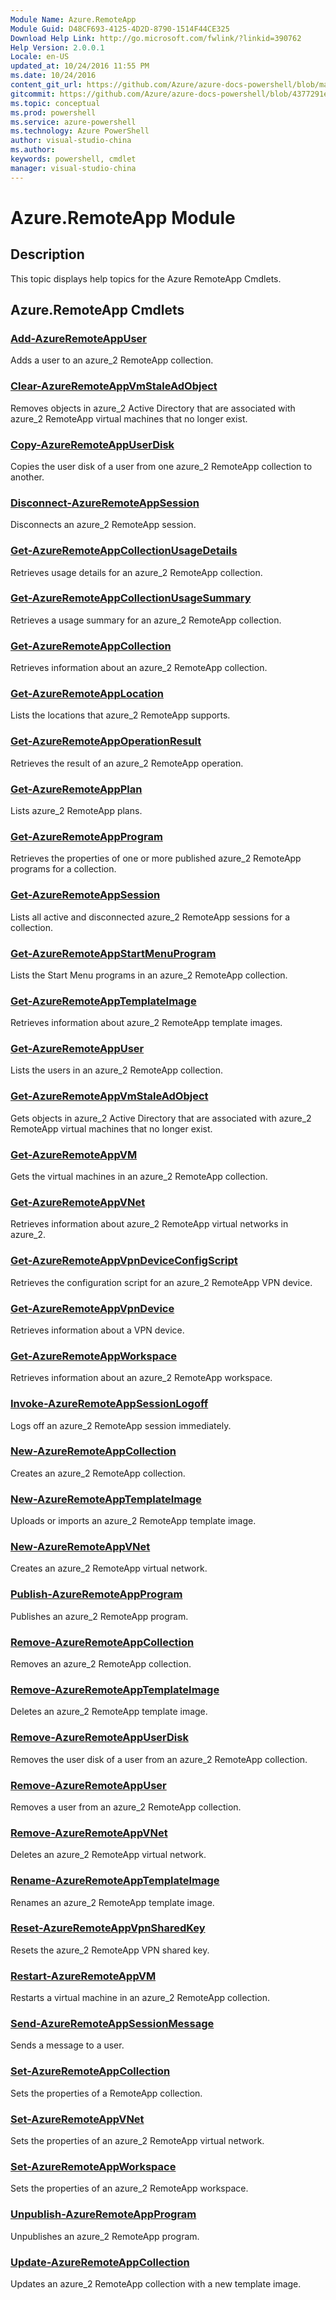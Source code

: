 ```yaml
---
Module Name: Azure.RemoteApp
Module Guid: D48CF693-4125-4D2D-8790-1514F44CE325
Download Help Link: http://go.microsoft.com/fwlink/?linkid=390762
Help Version: 2.0.0.1
Locale: en-US
updated_at: 10/24/2016 11:55 PM
ms.date: 10/24/2016
content_git_url: https://github.com/Azure/azure-docs-powershell/blob/master/azureps-cmdlets-docs/ServiceManagement/Azure.RemoteApp/v1.6.1/Azure.RemoteApp.md
gitcommit: https://github.com/Azure/azure-docs-powershell/blob/4377291ee360e58e2c1c5d644155daf6a0279055/azureps-cmdlets-docs/ServiceManagement/Azure.RemoteApp/v1.6.1/Azure.RemoteApp.md
ms.topic: conceptual
ms.prod: powershell
ms.service: azure-powershell
ms.technology: Azure PowerShell
author: visual-studio-china
ms.author: 
keywords: powershell, cmdlet
manager: visual-studio-china
---
```


# Azure.RemoteApp Module
## Description
This topic displays help topics for the Azure RemoteApp Cmdlets.

## Azure.RemoteApp Cmdlets
### [Add-AzureRemoteAppUser](./Add-AzureRemoteAppUser.md)
Adds a user to an azure_2 RemoteApp collection.


### [Clear-AzureRemoteAppVmStaleAdObject](./Clear-AzureRemoteAppVmStaleAdObject.md)
Removes objects in azure_2 Active Directory that are associated with azure_2 RemoteApp virtual machines that no longer exist.


### [Copy-AzureRemoteAppUserDisk](./Copy-AzureRemoteAppUserDisk.md)
Copies the user disk of a user from one azure_2 RemoteApp collection to another.


### [Disconnect-AzureRemoteAppSession](./Disconnect-AzureRemoteAppSession.md)
Disconnects an azure_2 RemoteApp session.


### [Get-AzureRemoteAppCollectionUsageDetails](./Get-AzureRemoteAppCollectionUsageDetails.md)
Retrieves usage details for an azure_2 RemoteApp collection.


### [Get-AzureRemoteAppCollectionUsageSummary](./Get-AzureRemoteAppCollectionUsageSummary.md)
Retrieves a usage summary for an azure_2 RemoteApp collection.


### [Get-AzureRemoteAppCollection](./Get-AzureRemoteAppCollection.md)
Retrieves information about an azure_2 RemoteApp collection.


### [Get-AzureRemoteAppLocation](./Get-AzureRemoteAppLocation.md)
Lists the locations that azure_2 RemoteApp supports.


### [Get-AzureRemoteAppOperationResult](./Get-AzureRemoteAppOperationResult.md)
Retrieves the result of an azure_2 RemoteApp operation.


### [Get-AzureRemoteAppPlan](./Get-AzureRemoteAppPlan.md)
Lists azure_2 RemoteApp plans.


### [Get-AzureRemoteAppProgram](./Get-AzureRemoteAppProgram.md)
Retrieves the properties of one or more published azure_2 RemoteApp programs for a collection.


### [Get-AzureRemoteAppSession](./Get-AzureRemoteAppSession.md)
Lists all active and disconnected azure_2 RemoteApp sessions for a collection.


### [Get-AzureRemoteAppStartMenuProgram](./Get-AzureRemoteAppStartMenuProgram.md)
Lists the Start Menu programs in an azure_2 RemoteApp collection.


### [Get-AzureRemoteAppTemplateImage](./Get-AzureRemoteAppTemplateImage.md)
Retrieves information about azure_2 RemoteApp template images.


### [Get-AzureRemoteAppUser](./Get-AzureRemoteAppUser.md)
Lists the users in an azure_2 RemoteApp collection.


### [Get-AzureRemoteAppVmStaleAdObject](./Get-AzureRemoteAppVmStaleAdObject.md)
Gets objects in azure_2 Active Directory that are associated with azure_2 RemoteApp virtual machines that no longer exist.


### [Get-AzureRemoteAppVM](./Get-AzureRemoteAppVM.md)
Gets the virtual machines in an azure_2 RemoteApp collection.


### [Get-AzureRemoteAppVNet](./Get-AzureRemoteAppVNet.md)
Retrieves information about azure_2 RemoteApp virtual networks in azure_2.


### [Get-AzureRemoteAppVpnDeviceConfigScript](./Get-AzureRemoteAppVpnDeviceConfigScript.md)
Retrieves the configuration script for an azure_2 RemoteApp VPN device.


### [Get-AzureRemoteAppVpnDevice](./Get-AzureRemoteAppVpnDevice.md)
Retrieves information about a VPN device.


### [Get-AzureRemoteAppWorkspace](./Get-AzureRemoteAppWorkspace.md)
Retrieves information about an azure_2 RemoteApp workspace.


### [Invoke-AzureRemoteAppSessionLogoff](./Invoke-AzureRemoteAppSessionLogoff.md)
Logs off an azure_2 RemoteApp session immediately.


### [New-AzureRemoteAppCollection](./New-AzureRemoteAppCollection.md)
Creates an azure_2 RemoteApp collection.


### [New-AzureRemoteAppTemplateImage](./New-AzureRemoteAppTemplateImage.md)
Uploads or imports an azure_2 RemoteApp template image.


### [New-AzureRemoteAppVNet](./New-AzureRemoteAppVNet.md)
Creates an azure_2 RemoteApp virtual network.


### [Publish-AzureRemoteAppProgram](./Publish-AzureRemoteAppProgram.md)
Publishes an azure_2 RemoteApp program.


### [Remove-AzureRemoteAppCollection](./Remove-AzureRemoteAppCollection.md)
Removes an azure_2 RemoteApp collection.


### [Remove-AzureRemoteAppTemplateImage](./Remove-AzureRemoteAppTemplateImage.md)
Deletes an azure_2 RemoteApp template image.


### [Remove-AzureRemoteAppUserDisk](./Remove-AzureRemoteAppUserDisk.md)
Removes the user disk of a user from an azure_2 RemoteApp collection.


### [Remove-AzureRemoteAppUser](./Remove-AzureRemoteAppUser.md)
Removes a user from an azure_2 RemoteApp collection.


### [Remove-AzureRemoteAppVNet](./Remove-AzureRemoteAppVNet.md)
Deletes an azure_2 RemoteApp virtual network.


### [Rename-AzureRemoteAppTemplateImage](./Rename-AzureRemoteAppTemplateImage.md)
Renames an azure_2 RemoteApp template image.


### [Reset-AzureRemoteAppVpnSharedKey](./Reset-AzureRemoteAppVpnSharedKey.md)
Resets the azure_2 RemoteApp VPN shared key.


### [Restart-AzureRemoteAppVM](./Restart-AzureRemoteAppVM.md)
Restarts a virtual machine in an azure_2 RemoteApp collection.


### [Send-AzureRemoteAppSessionMessage](./Send-AzureRemoteAppSessionMessage.md)
Sends a message to a user.


### [Set-AzureRemoteAppCollection](./Set-AzureRemoteAppCollection.md)
Sets the properties of a RemoteApp collection.


### [Set-AzureRemoteAppVNet](./Set-AzureRemoteAppVNet.md)
Sets the properties of an azure_2 RemoteApp virtual network.


### [Set-AzureRemoteAppWorkspace](./Set-AzureRemoteAppWorkspace.md)
Sets the properties of an azure_2 RemoteApp workspace.


### [Unpublish-AzureRemoteAppProgram](./Unpublish-AzureRemoteAppProgram.md)
Unpublishes an azure_2 RemoteApp program.


### [Update-AzureRemoteAppCollection](./Update-AzureRemoteAppCollection.md)
Updates an azure_2 RemoteApp collection with a new template image.




